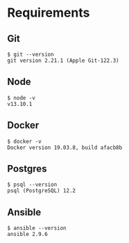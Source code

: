 # Requirements

## Git

```text
$ git --version
git version 2.21.1 (Apple Git-122.3)
```

## Node

```text
$ node -v
v13.10.1
```

## Docker

```text
$ docker -v
Docker version 19.03.8, build afacb8b
```

## Postgres

```text
$ psql --version
psql (PostgreSQL) 12.2
```

## Ansible

```text
$ ansible --version
ansible 2.9.6
```

